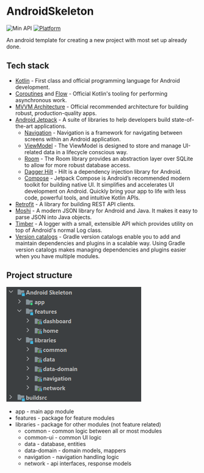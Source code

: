 # AndroidSkeleton
![Min API](https://img.shields.io/badge/API-24%2B-orange.svg?style=flat)
[![Platform](https://img.shields.io/badge/platform-Android-green.svg)](http://developer.android.com/index.html)

An android template for creating a new project with most set up already done.

## Tech stack

- [Kotlin](https://kotlinlang.org/) - First class and official programming language for Android development.
- [Coroutines](https://kotlinlang.org/docs/reference/coroutines-overview.html) and [Flow](https://kotlinlang.org/docs/reference/coroutines/flow.html#asynchronous-flow) - Official Kotlin's tooling for performing asynchronous work.
- [MVVM Architecture](https://developer.android.com/jetpack/guide) - Official recommended architecture for building robust, production-quality apps.
- [Android Jetpack](https://developer.android.com/jetpack) - A suite of libraries to help developers build state-of-the-art applications.
  - [Navigation](https://developer.android.com/guide/navigation) - Navigation is a framework for navigating between screens within an Android application.
  - [ViewModel](https://developer.android.com/topic/libraries/architecture/viewmodel) - The ViewModel is designed to store and manage UI-related data in a lifecycle conscious way.
  - [Room](https://developer.android.com/topic/libraries/architecture/room) - The Room library provides an abstraction layer over SQLite to allow for more robust database access.
  - [Dagger Hilt](https://developer.android.com/training/dependency-injection/hilt-android) - Hilt is a dependency injection library for Android.
  - [Compose](https://developer.android.com/jetpack/compose?gclid=Cj0KCQjw1aOpBhCOARIsACXYv-c5wbkpE1TCI3KuMlWQarpOOYfkJEYHomaynN_-JGv5DfyK5_HLsiQaArgwEALw_wcB&gclsrc=aw.ds) - Jetpack Compose is Android’s recommended modern toolkit for building native UI. It simplifies and accelerates UI development on Android. Quickly bring your app to life with less code, powerful tools, and intuitive Kotlin APIs.
- [Retrofit](https://github.com/square/retrofit) - A library for building REST API clients.
- [Moshi](https://github.com/square/moshi) - A modern JSON library for Android and Java. It makes it easy to parse JSON into Java objects.
- [Timber](https://github.com/JakeWharton/timber) - A logger with a small, extensible API which provides utility on top of Android's normal Log class.
- [Version catalogs](https://developer.android.com/build/migrate-to-catalogs) - Gradle version catalogs enable you to add and maintain dependencies and plugins in a scalable way. Using Gradle version catalogs makes managing dependencies and plugins easier when you have multiple modules.

## Project structure

![project structure](project_structure.png)

- app - main app module
- features - package for feature modules
- libraries - package for other modules (not feature related)
  - common - common logic between all or most modules
  - common-ui - common UI logic
  - data - database, entities
  - data-domain - domain models, mappers
  - navigation - navigation handling logic
  - network - api interfaces, response models
